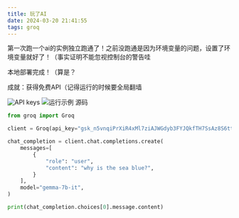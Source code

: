 ```yaml
---
title: 玩了AI
date: 2024-03-20 21:41:55
tags: groq
---
```

第一次跑一个ai的实例独立跑通了！之前没跑通是因为环境变量的问题，设置了环境变量就好了！（事实证明不能忽视控制台的警告哇

本地部署完成！（算是？

成就：获得免费API（记得运行的时候要全局翻墙

![API keys](../img/玩了AI/API_keys.png)
![运行示例](../img/玩了AI/运行示例.png)
源码
```python
from groq import Groq

client = Groq(api_key="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")

chat_completion = client.chat.completions.create(
    messages=[
        {
            "role": "user",
            "content": "why is the sea blue?",
        }
    ],
    model="gemma-7b-it",
)

print(chat_completion.choices[0].message.content)
```